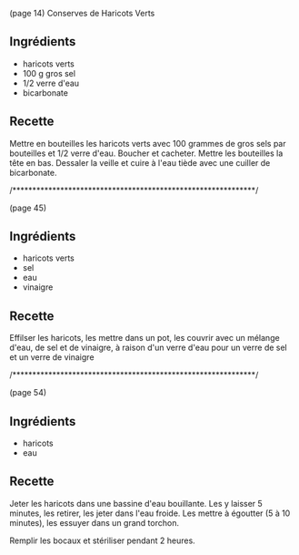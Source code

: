 (page 14)
		Conserves de Haricots Verts

## Ingrédients
* haricots verts
* 100 g gros sel
* 1/2 verre d'eau
* bicarbonate

## Recette
Mettre en bouteilles les haricots verts avec 100 grammes de gros sels
par bouteilles et 1/2 verre d'eau. Boucher et cacheter.
Mettre les bouteilles la tête en bas.
Dessaler la veille et cuire à l'eau tiède avec une cuiller de bicarbonate.

/*************************************************************/

(page 45)

## Ingrédients
* haricots verts
* sel
* eau
* vinaigre

## Recette
Effilser les haricots, les mettre dans un pot, les couvrir avec un
mélange d'eau, de sel et de vinaigre, à raison d'un verre d'eau pour
un verre de sel et un verre de vinaigre

/*************************************************************/

(page 54)

## Ingrédients
* haricots
* eau

## Recette
Jeter les haricots dans une bassine d'eau bouillante. Les y laisser 5
minutes, les retirer, les jeter dans l'eau froide. Les mettre à
égoutter (5 à 10 minutes), les essuyer dans un grand torchon.

Remplir les bocaux et stériliser pendant 2 heures.
